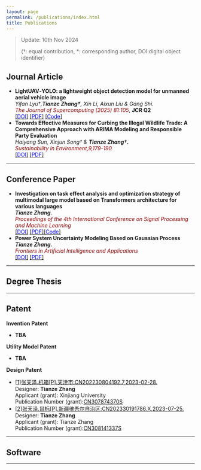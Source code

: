 ```yaml
---
layout: page
permalink: /publications/index.html
title: Publications
---
```


> Update: 10th Nov 2024 
>
> (†: equal contribution, *: corresponding author, DOI:digital object identifier)

## Journal Article

- **LightUAV‑YOLO: a lightweight object detection model for unmanned aerial vehicle image**
  <br> *Yifan Lyu†,**Tianze Zhang†**, Xin Li, Aixun Liu & Gang Shi.*
  <br> <font color='#8B0000'>*The Journal of Supercomputing (2025) 81:105*</font>, **JCR Q2**
  <br> [[<font color='Blue'>DOI</font>]](https://doi.org/10.1007/s11227-024-06611-x) [[<font color='Blue'>PDF</font>]](https://zhangtianze.com/mypublications/Thesis/d839d354-d0da-4924-98d2-aa8caa97e9ce.pdf) [[<font color='Blue'>Code</font>]]()
  <!-- <br> DOI:[10.1007/s11227-024-06611-x](https://link.springer.com/article/10.1007/s11227-024-06611-x) -->
- **Towards Effective Measures for Curbing the Illegal Wildlife Trade: A Comprehensive Approach with ARIMA Modeling and Responsible Party Evaluation**
  <br> *Haiyang Sun, Xinjun Song† & **Tianze Zhang†.***
  <br> <font color='#8B0000'>*Sustainability in Environment,9,179-190*</font>
  <br> [[<font color='Blue'>DOI</font>]](https://doi.org/10.22158/se.v9n2p28) [[<font color='Blue'>PDF</font>]](https://zhangtianze.com/mypublications/Thesis/36336-323623-2-PB.pdf)
  <!-- <br> DOI:[10.22158/se.v9n2p28](http://www.scholink.org/ojs/index.php/se/article/view/36336) -->

---

## Conference Paper

- **Investigation on task effect analysis and optimization strategy of multimodal large model based on Transformers architecture for various languages**
  <br> ***Tianze Zhang.***
  <br> <font color='#8B0000'>*Proceedings of the 4th International Conference on Signal Processing and Machine Learning*</font>
  <!-- <br> Chicago, United States -->
  <br> [[<font color='Blue'>DOI</font>]](https://doi.org/10.54254/2755-2721/47/20241374) [[<font color='Blue'>PDF</font>]](https://zhangtianze.com/mypublications/Thesis/10.542542755-27214720241374.pdf)[[<font color='Blue'>Code</font>]]()
- **Power System Uncertainty Modeling Based on Gaussian Process**
  <br> ***Tianze Zhang.***
  <br> <font color='#8B0000'>*Frontiers in Artificial Intelligence and Applications*</font>
  <!-- <br> Hangzhou,China -->
  <br> [[<font color='Blue'>DOI</font>]](https://doi.org/10.3233/FAIA231436) [[<font color='Blue'>PDF</font>]](https://zhangtianze.com/mypublications/Thesis/FAIA-383-FAIA231436.pdf)
  
---

## Degree Thesis

---

## Patent

**Invention Patent**
- **TBA**

**Utility Model Patent**
- **TBA**

**Design Patent**
- [[1]张天泽.机箱[P].天津市:CN202230804192.7,2023-02-28.](https://zhangtianze.com/mypublications/Patent/CN202230804192.pdf)<br>Designer: **Tianze Zhang**<br>Applicant (grant): Xinjiang University<br>Publication Number (grant):[CN307874370S](https://zhangtianze.com/mypublications/Patent/CN202230804192.pdf)<br>
- [[2]张天泽.鼠标[P].新疆维吾尔自治区:CN202330191786.X,2023-07-25.](https://zhangtianze.com/mypublications/Patent/CN202330191786.pdf)<br>Designer: **Tianze Zhang**<br>Applicant (grant): Tianze Zhang<br>Publication Number (grant):[CN308141337S](https://zhangtianze.com/mypublications/Patent/CN202330191786.pdf)<br>

---

## Software

---

<!--## Manuscript

TBA.
<br>

---
-->
